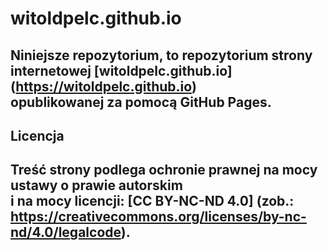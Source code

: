 # witoldpelc.github.io
Niniejsze repozytorium, to repozytorium strony internetowej [witoldpelc.github.io] (https://witoldpelc.github.io)    
opublikowanej za pomocą GitHub Pages.    
---
## Licencja    
Treść strony podlega ochronie prawnej na mocy ustawy o prawie autorskim    
i na mocy licencji: [CC BY-NC-ND 4.0] (zob.: https://creativecommons.org/licenses/by-nc-nd/4.0/legalcode).    
---
